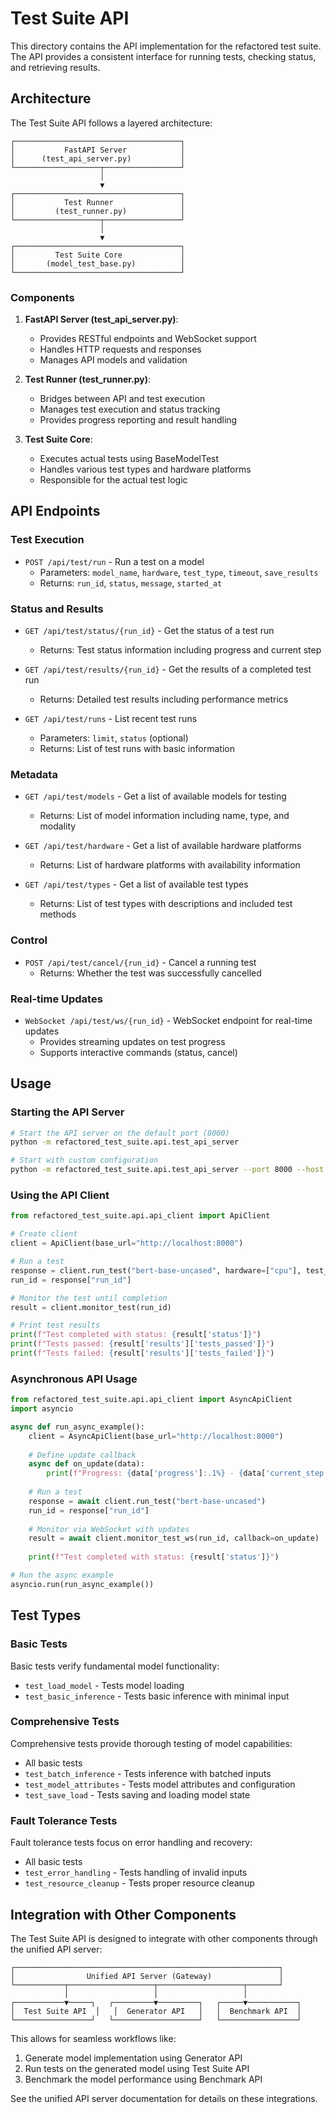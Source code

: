 # Test Suite API

This directory contains the API implementation for the refactored test suite. The API provides a consistent interface for running tests, checking status, and retrieving results.

## Architecture

The Test Suite API follows a layered architecture:

```
┌─────────────────────────────────────┐
│           FastAPI Server            │
│      (test_api_server.py)           │
└───────────────────┬─────────────────┘
                    │
                    ▼
┌─────────────────────────────────────┐
│           Test Runner               │
│         (test_runner.py)            │
└───────────────────┬─────────────────┘
                    │
                    ▼
┌─────────────────────────────────────┐
│         Test Suite Core             │
│       (model_test_base.py)          │
└─────────────────────────────────────┘
```

### Components

1. **FastAPI Server (test_api_server.py)**:
   - Provides RESTful endpoints and WebSocket support
   - Handles HTTP requests and responses
   - Manages API models and validation

2. **Test Runner (test_runner.py)**:
   - Bridges between API and test execution
   - Manages test execution and status tracking
   - Provides progress reporting and result handling

3. **Test Suite Core**:
   - Executes actual tests using BaseModelTest
   - Handles various test types and hardware platforms
   - Responsible for the actual test logic

## API Endpoints

### Test Execution

- `POST /api/test/run` - Run a test on a model
  - Parameters: `model_name`, `hardware`, `test_type`, `timeout`, `save_results`
  - Returns: `run_id`, `status`, `message`, `started_at`

### Status and Results

- `GET /api/test/status/{run_id}` - Get the status of a test run
  - Returns: Test status information including progress and current step

- `GET /api/test/results/{run_id}` - Get the results of a completed test run
  - Returns: Detailed test results including performance metrics

- `GET /api/test/runs` - List recent test runs
  - Parameters: `limit`, `status` (optional)
  - Returns: List of test runs with basic information

### Metadata

- `GET /api/test/models` - Get a list of available models for testing
  - Returns: List of model information including name, type, and modality

- `GET /api/test/hardware` - Get a list of available hardware platforms
  - Returns: List of hardware platforms with availability information

- `GET /api/test/types` - Get a list of available test types
  - Returns: List of test types with descriptions and included test methods

### Control

- `POST /api/test/cancel/{run_id}` - Cancel a running test
  - Returns: Whether the test was successfully cancelled

### Real-time Updates

- `WebSocket /api/test/ws/{run_id}` - WebSocket endpoint for real-time updates
  - Provides streaming updates on test progress
  - Supports interactive commands (status, cancel)

## Usage

### Starting the API Server

```bash
# Start the API server on the default port (8000)
python -m refactored_test_suite.api.test_api_server

# Start with custom configuration
python -m refactored_test_suite.api.test_api_server --port 8000 --host 0.0.0.0 --results-dir ./test_results
```

### Using the API Client

```python
from refactored_test_suite.api.api_client import ApiClient

# Create client
client = ApiClient(base_url="http://localhost:8000")

# Run a test
response = client.run_test("bert-base-uncased", hardware=["cpu"], test_type="comprehensive")
run_id = response["run_id"]

# Monitor the test until completion
result = client.monitor_test(run_id)

# Print test results
print(f"Test completed with status: {result['status']}")
print(f"Tests passed: {result['results']['tests_passed']}")
print(f"Tests failed: {result['results']['tests_failed']}")
```

### Asynchronous API Usage

```python
from refactored_test_suite.api.api_client import AsyncApiClient
import asyncio

async def run_async_example():
    client = AsyncApiClient(base_url="http://localhost:8000")
    
    # Define update callback
    async def on_update(data):
        print(f"Progress: {data['progress']:.1%} - {data['current_step']}")
    
    # Run a test
    response = await client.run_test("bert-base-uncased")
    run_id = response["run_id"]
    
    # Monitor via WebSocket with updates
    result = await client.monitor_test_ws(run_id, callback=on_update)
    
    print(f"Test completed with status: {result['status']}")

# Run the async example
asyncio.run(run_async_example())
```

## Test Types

### Basic Tests

Basic tests verify fundamental model functionality:
- `test_load_model` - Tests model loading
- `test_basic_inference` - Tests basic inference with minimal input

### Comprehensive Tests

Comprehensive tests provide thorough testing of model capabilities:
- All basic tests
- `test_batch_inference` - Tests inference with batched inputs
- `test_model_attributes` - Tests model attributes and configuration
- `test_save_load` - Tests saving and loading model state

### Fault Tolerance Tests

Fault tolerance tests focus on error handling and recovery:
- All basic tests
- `test_error_handling` - Tests handling of invalid inputs
- `test_resource_cleanup` - Tests proper resource cleanup

## Integration with Other Components

The Test Suite API is designed to integrate with other components through the unified API server:

```
┌───────────────────────────────────────────────────────────┐
│                Unified API Server (Gateway)               │
└───────────┬───────────────────┬───────────────────┬───────┘
            │                   │                   │
┌───────────▼─────┐   ┌─────────▼─────────┐   ┌─────▼───────────┐
│  Test Suite API  │   │  Generator API   │   │  Benchmark API  │
└─────────────────┘   └───────────────────┘   └─────────────────┘
```

This allows for seamless workflows like:
1. Generate model implementation using Generator API
2. Run tests on the generated model using Test Suite API
3. Benchmark the model performance using Benchmark API

See the unified API server documentation for details on these integrations.